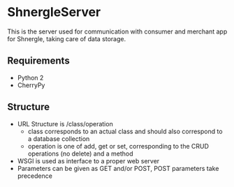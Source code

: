 ShnergleServer
==============

This is the server used for communication with consumer and merchant app for Shnergle, taking care of data storage.

Requirements
------------

 * Python 2
 * CherryPy


Structure
---------
 
 * URL Structure is /class/operation
   * class corresponds to an actual class and should also correspond to a database collection
   * operation is one of add, get or set, corresponding to the CRUD operations (no delete) and a method
 * WSGI is used as interface to a proper web server
 * Parameters can be given as GET and/or POST, POST parameters take precedence